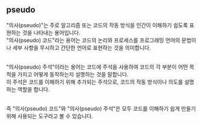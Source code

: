 ## pseudo

"의사(pseudo)"는 주로 알고리즘 또는 코드의 작동 방식을 인간이 이해하기 쉽도록 표현하는 것을 나타내는 용어입니다.<br>
"의사(pseudo) 코드"라는 용어는 코드의 논리와 프로세스를 프로그래밍 언어의 문법이나 세부 사항을 무시하고 간단한 언어로 표현하는 것을 의미합니다.<br><br>

"의사(pseudo) 주석"이라는 용어는 코드에 주석을 사용하여 코드의 각 부분이 어떤 목적을 가지고 어떻게 동작하는지 설명하는 것을 말합니다. <br>
이 주석은 코드를 이해하기 위해 추가되는 주석으로, 코드의 작동 방식이나 의도를 설명하는 역할을 합니다.<br><br>

즉 "의사(pseudo) 코드"와 "의사(pseudo) 주석"은 모두 코드를 이해하기 쉽게 만들기 위해 사용되는 도구라고 볼 수 있습니다.

